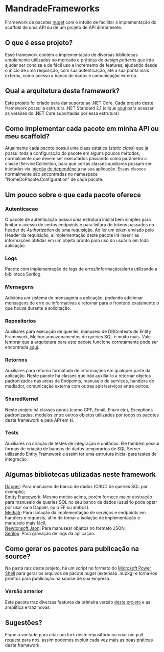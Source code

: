 # MandradeFrameworks

Framework de pacotes [nuget](https://docs.microsoft.com/pt-br/nuget/what-is-nuget) com o intuito de facilitar a implementação do scaffold de uma API ou de um projeto de API diretamente.

## O que é esse projeto?

Esse framework contém a implementação de diversas bibliotecas amplamente utilizados no mercado e práticas de _design patterns_ que irão ajudar ser concisa e de fácil uso e incremento de features, ajudando desde o início de uma requisição, com sua autenticação, até a sua ponta mais externa, como acesso a banco de dados e comunicação externa.

## Qual a arquitetura deste framework?
Este projeto foi criado para dar suporte ao .NET Core.
Cada projeto deste framework possui a estrutura .NET Standard 2.1 (clique [aqui](https://docs.microsoft.com/pt-br/dotnet/standard/net-standard?tabs=net-standard-2-1) para acessar as versões do .NET Core suportadas por essa estrutura)

## Como implementar cada pacote em minha API ou meu scaffold?

Atualmente cada pacote possui uma class estática (_static class_) que já possui toda a configuração do pacote em alguns poucos métodos, normalmente que devem ser executados passando como parâmetro a classe IServiceCollection, para que certas classes auxiliares possam ser injetadas via [injeção de dependência](https://docs.microsoft.com/pt-br/dotnet/core/extensions/dependency-injection) na sua aplicação. Essas classes normalmente são encontradas no namespace "NomeDoPacote.Configuration" de cada pacote.

## Um pouco sobre o que cada pacote oferece

### Autenticacao

O pacote de autenticação possui uma estrutura inicial bem simples para limitar o acesso de certos endpoints e para leitura de tokens passados no header de _Authorization_ de uma requisição. Ao ler um token enviado pelo Header da requisição, a implementação deste pacote irá inserir as informações obtidas em um objeto pronto para uso do usuário em toda aplicação.

### Logs

Pacote com implementação de logs de erros/informação/alerta utilizando a biblioteca Serilog.

### Mensagens

Adiciona um sistema de mensageria a aplicação, podendo adicionar mensagens de erro ou informativas e retornar para o frontend exatamente o que houve durante a solicitação.

### Repositorios

Auxiliares para execução de queries, manuseio de DBContexts do Entity Framework, Melhor armazenamentos de queries SQL e muito mais. Vale lembrar que a arquitetura para este pacote funcione corretamente pode ser encontrada [aqui](https://github.com/marcusruas/ScaffoldApi).

### Retornos

Auxiliares para retorno formatado de informações em qualquer parte da aplicação. Neste pacote há classes que irão auxilia-lo a retornar objetos padronizados nas areas de Endpoints, manuseio de serviços, handlers do mediador, comunicação externa com outras apis/serviços entre outros.

### SharedKernel

Neste projeto há classes gerais (como CPF, Email, Enum etc), Exceptions padronizadas, modelos entre outros objetos utilizados por todos os pacotes deste framework e pela API em si.

### Tests

Auxiliares na criação de testes de integração e unitários. Ele também possui formas de criação de bancos de dados temporários de SQL Server utilizando Entity Framework e assim ter uma estrutura inicial para testes de integração.

## Algumas bibliotecas utilizadas neste framework

[Dapper](https://dapper-tutorial.net/): Para manuseio de banco de dados (CRUD de queries SQL por exemplo);\
[Entity Framework](https://docs.microsoft.com/pt-br/ef/): Mesmo motivo acima, porém fornece maior abstração para manuseio 
de queries SQL no seu banco de dados (usuário pode optar por usar ou o Dapper, ou o EF ou ambos).\
[Mediatr](https://github.com/jbogard/MediatR): Para isolação da implementação de serviços e endpoints em handlers e requests, afim de tornar a isolação de implementação e manuseio mais fácil;\
[Newtonsoft.Json](https://www.newtonsoft.com/json): Para manusear objetos no formato JSON;\
[Serilog](https://serilog.net/): Para gravação de logs da aplicação.

## Como gerar os pacotes para publicação na source?

Na pasta raiz deste projeto, há um script no formato do [Microsoft Power Shell](https://docs.microsoft.com/pt-br/powershell/scripting/overview?view=powershell-7.2) para gerar os arquivos de pacote nuget (extensão .nupkg) e torna-los prontos para publicação na source de sua empresa.

### Versão anterior

Este pacote traz diversas features da primeira versão [deste projeto](https://github.com/marcusruas/MandradePkgs) e as amplifica e traz novas.

## Sugestões?

Fique a vontade para criar um fork deste repositório ou criar um pull request para nós, assim podemos evoluir cada vez mais as boas práticas deste framework.